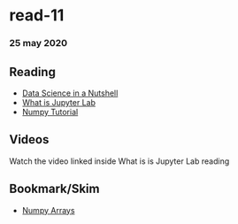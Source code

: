 # read-11
### 25 may 2020

## Reading
- [Data Science in a Nutshell](https://headstrait.com/data-science-in-a-nutshell/)
- [What is Jupyter Lab](https://jupyterlab.readthedocs.io/en/stable/getting_started/overview.html)
- [Numpy Tutorial](https://www.dataquest.io/blog/numpy-tutorial-python/)
## Videos
Watch the video linked inside What is is Jupyter Lab reading
## Bookmark/Skim
- [Numpy Arrays](https://www.tutorialspoint.com/numpy/index.htm)